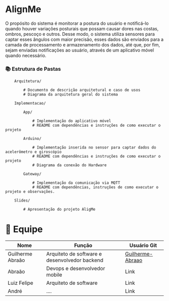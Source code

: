 # AlignMe

O propósito do sistema é monitorar a postura do usuário e notificá-lo quando houver variações posturais que possam causar dores nas costas, ombros, pescoço e outros. Desse modo, o sistema utiliza sensores para captar esses ângulos com maior precisão, esses dados são enviados para a camada de processamento e armazenamento dos dados, até que, por fim, sejam enviadas notificações ao usuário, através de um aplicativo móvel quando necessário. 


### 📚 Estrutura de Pastas

        Arquitetura/

            # Documento de descrição arquitetural e caso de usos
            # Diagrama da arquitetura geral do sistema 

        Implementacao/

            App/ 

                # Implementação do aplicativo móvel
                # README com dependências e instruções de como executar o projeto 

            Arduino/ 
                
                # Implementação inserida no sensor para captar dados do acelerômetro e giroscópio
                # README com dependências e instruções de como executar o projeto 
                # Diagrama da conexão do Hardware

            Gateway/

                # Implementação da comunicação via MQTT
                # README com dependências, instruções de como executar o projeto e observações. 

        Slides/

            # Apresentação do projeto AligMe

# 👥 Equipe

| Nome              | Função     | Usuário Git                                                                      |
|-------------------|------------|-------------------------------------------------------------------|
| Guilherme Abraão  | Arquiteto de software e desenvolvedor backend | [Guilherme-Abraao](https://github.com/Guilherme-Abraao)		 |
| Abraão    | Devops e desenvolvedor mobile				    | Link  |
| Luiz Felipe    | Arquiteto de software		    | Link	  	 |
| André   | ....				    | Link		 |


